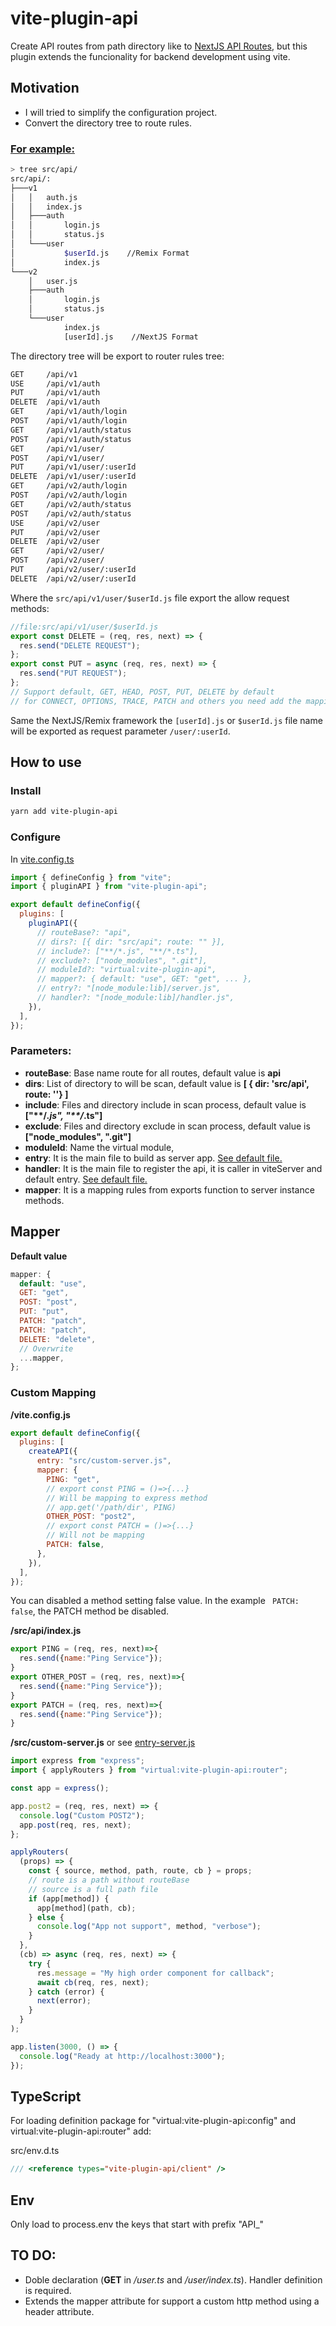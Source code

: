 # vite-plugin-api

Create API routes from path directory like to [NextJS API Routes](https://nextjs.org/docs/api-routes/introduction), but this plugin extends the funcionality for backend development using vite.

## Motivation

- I will tried to simplify the configuration project.
- Convert the directory tree to route rules.

### [For example:](./../example/src/api/)

```bash
> tree src/api/
src/api/:
├───v1
│   │   auth.js
│   │   index.js
│   ├───auth
│   │       login.js
│   │       status.js
│   └───user
│           $userId.js    //Remix Format
│           index.js
└───v2
    │   user.js
    ├───auth
    │       login.js
    │       status.js
    └───user
            index.js
            [userId].js    //NextJS Format
```

The directory tree will be export to router rules tree:

```bash
GET     /api/v1
USE     /api/v1/auth
PUT     /api/v1/auth
DELETE  /api/v1/auth
GET     /api/v1/auth/login
POST    /api/v1/auth/login
GET     /api/v1/auth/status
POST    /api/v1/auth/status
GET     /api/v1/user/
POST    /api/v1/user/
PUT     /api/v1/user/:userId
DELETE  /api/v1/user/:userId
GET     /api/v2/auth/login
POST    /api/v2/auth/login
GET     /api/v2/auth/status
POST    /api/v2/auth/status
USE     /api/v2/user
PUT     /api/v2/user
DELETE  /api/v2/user
GET     /api/v2/user/
POST    /api/v2/user/
PUT     /api/v2/user/:userId
DELETE  /api/v2/user/:userId
```

Where the `src/api/v1/user/$userId.js` file export the allow request methods:

```js
//file:src/api/v1/user/$userId.js
export const DELETE = (req, res, next) => {
  res.send("DELETE REQUEST");
};
export const PUT = async (req, res, next) => {
  res.send("PUT REQUEST");
};
// Support default, GET, HEAD, POST, PUT, DELETE by default
// for CONNECT, OPTIONS, TRACE, PATCH and others you need add the mapping to mapper attribute config
```

Same the NextJS/Remix framework the `[userId].js` or `$userId.js` file name will be exported as request parameter `/user/:userId`.

## How to use

### Install

```bash
yarn add vite-plugin-api
```

### Configure

In [vite.config.ts](./../example/vite.config.ts)

```js
import { defineConfig } from "vite";
import { pluginAPI } from "vite-plugin-api";

export default defineConfig({
  plugins: [
    pluginAPI({
      // routeBase?: "api",
      // dirs?: [{ dir: "src/api"; route: "" }],
      // include?: ["**/*.js", "**/*.ts"],
      // exclude?: ["node_modules", ".git"],
      // moduleId?: "virtual:vite-plugin-api",
      // mapper?: { default: "use", GET: "get", ... },
      // entry?: "[node_module:lib]/server.js",
      // handler?: "[node_module:lib]/handler.js",
    }),
  ],
});
```

### Parameters:

- **routeBase**: Base name route for all routes,
  default value is **api**
- **dirs**: List of directory to will be scan,
  default value is **[ { dir: 'src/api', route: ''} ]**
- **include**: Files and directory include in scan process, default value is **["\*\*/_.js", "\*\*/_.ts"]**
- **exclude**: Files and directory exclude in scan process, default value is **["node_modules", ".git"]**
- **moduleId**: Name the virtual module,
- **entry**: It is the main file to build as server app. [See default file.](./src/plugin/runtime/server.js)
- **handler**: It is the main file to register the api, it is caller in viteServer and default entry. [See default file.](./src/plugin/runtime/handler.js)
- **mapper**: It is a mapping rules from exports function to server instance methods.

## Mapper

**Default value**

```js
mapper: {
  default: "use",
  GET: "get",
  POST: "post",
  PUT: "put",
  PATCH: "patch",
  PATCH: "patch",
  DELETE: "delete",
  // Overwrite
  ...mapper,
};
```

### Custom Mapping

**/vite.config.js**

```js
export default defineConfig({
  plugins: [
    createAPI({
      entry: "src/custom-server.js",
      mapper: {
        PING: "get",
        // export const PING = ()=>{...}
        // Will be mapping to express method
        // app.get('/path/dir', PING)
        OTHER_POST: "post2",
        // export const PATCH = ()=>{...}
        // Will not be mapping
        PATCH: false,
      },
    }),
  ],
});
```

You can disabled a method setting false value. In the example ` PATCH: false`, the PATCH method be disabled.

**/src/api/index.js**

```javascript
export PING = (req, res, next)=>{
  res.send({name:"Ping Service"});
}
export OTHER_POST = (req, res, next)=>{
  res.send({name:"Ping Service"});
}
export PATCH = (req, res, next)=>{
  res.send({name:"Ping Service"});
}
```

**/src/custom-server.js** or see [entry-server.js](./../example/src/entry-server.js)

```javascript
import express from "express";
import { applyRouters } from "virtual:vite-plugin-api:router";

const app = express();

app.post2 = (req, res, next) => {
  console.log("Custom POST2");
  app.post(req, res, next);
};

applyRouters(
  (props) => {
    const { source, method, path, route, cb } = props;
    // route is a path without routeBase
    // source is a full path file
    if (app[method]) {
      app[method](path, cb);
    } else {
      console.log("App not support", method, "verbose");
    }
  },
  (cb) => async (req, res, next) => {
    try {
      res.message = "My high order component for callback";
      await cb(req, res, next);
    } catch (error) {
      next(error);
    }
  }
);

app.listen(3000, () => {
  console.log("Ready at http://localhost:3000");
});
```

## TypeScript

For loading definition package for "virtual:vite-plugin-api:config" and virtual:vite-plugin-api:router" add:

src/env.d.ts

```ts
/// <reference types="vite-plugin-api/client" />
```

## Env

Only load to process.env the keys that start with prefix "API\_"

## TO DO:

- Doble declaration (**GET** in _/user.ts_ and _/user/index.ts_). Handler definition is required.
- Extends the mapper attribute for support a custom http method using a header attribute.
